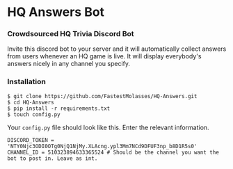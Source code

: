 # HQ Answers Bot
### Crowdsourced HQ Trivia Discord Bot

Invite this discord bot to your server and it will automatically collect answers from users whenever an HQ game is live. It will display everybody's answers nicely in any channel you specify.

### Installation
```
$ git clone https://github.com/FastestMolasses/HQ-Answers.git
$ cd HQ-Answers
$ pip install -r requirements.txt
$ touch config.py
```

Your `config.py` file should look like this. Enter the relevant information.

```
DISCORD_TOKEN = 'NTY0Njc3ODI0OTg0NjQ1NjMy.XLAcng.ypl3Mm7NCd9DFUF3np_b8D1R5s0'
CHANNEL_ID = 510323894633365524 # Should be the channel you want the bot to post in. Leave as int.
```
